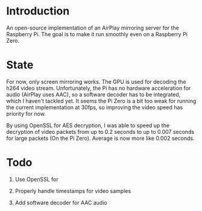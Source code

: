 # Introduction

An open-source implementation of an AirPlay mirroring server for the Raspberry Pi.
The goal is to make it run smoothly even on a Raspberry Pi Zero.

# State

For now, only screen mirroring works. The GPU is used for decoding the h264
video stream. Unfortunately, the Pi has no hardware acceleration for audio
(AirPlay uses AAC), so a software decoder has to be integrated, which I 
haven't tackled yet.
It seems the Pi Zero is a bit too weak for running the current implementation
at 30fps, so improving the video speed has priority for now. 

By using OpenSSL for AES decryption, I was able to speed up the decryption of
video packets from up to 0.2 seconds to up to 0.007 seconds for large packets
(On the Pi Zero). Average is now more like 0.002 seconds.

# Todo

1. Use OpenSSL for 

2. Properly handle timestamps for video samples

3. Add software decoder for AAC audio
